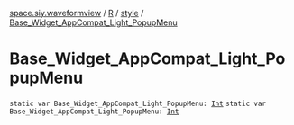[space.siy.waveformview](../../index.md) / [R](../index.md) / [style](index.md) / [Base_Widget_AppCompat_Light_PopupMenu](./-base_-widget_-app-compat_-light_-popup-menu.md)

# Base_Widget_AppCompat_Light_PopupMenu

`static var Base_Widget_AppCompat_Light_PopupMenu: `[`Int`](https://kotlinlang.org/api/latest/jvm/stdlib/kotlin/-int/index.html)
`static var Base_Widget_AppCompat_Light_PopupMenu: `[`Int`](https://kotlinlang.org/api/latest/jvm/stdlib/kotlin/-int/index.html)